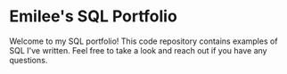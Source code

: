 # Emilee's SQL Portfolio
Welcome to my SQL portfolio! This code repository contains examples of SQL I've written. Feel free to take a look and reach out if you have any questions.
